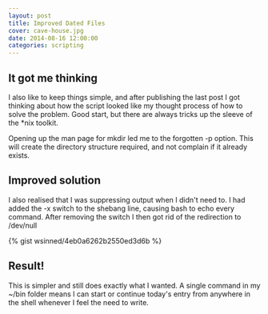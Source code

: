 ```yaml
---
layout: post
title: Improved Dated Files
cover: cave-house.jpg
date: 2014-08-16 12:00:00
categories: scripting
---
```



## It got me thinking

I also like to keep things simple, and after publishing the
last post I got thinking about how the script looked like my thought
process of how to solve the problem. Good start, but there are always
tricks up the sleeve of the \*nix toolkit.

Opening up the man page for mkdir led me to the forgotten -p option.
This will create the directory structure required, and not complain if
it already exists.

## Improved solution

I also realised that I was suppressing output when I didn't need to. I had added the -x switch to the shebang line, causing bash to echo every command. After removing the switch I then got rid of the redirection to /dev/null

{% gist wsinned/4eb0a6262b2550ed3d6b %}

## Result!

This is simpler and still does exactly what I wanted. A single command
in my ~/bin folder means I can start or continue today's entry from
anywhere in the shell whenever I feel the need to write.
